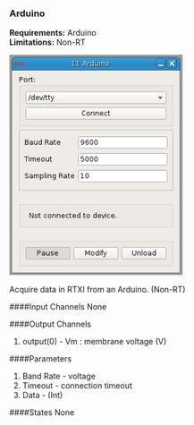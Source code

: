 ### Arduino

**Requirements:** Arduino  
**Limitations:** Non-RT  

![Arduino GUI](arduino.png)

<!--start-->
Acquire data in RTXI from an Arduino. (Non-RT)
<!--end-->

####Input Channels
None  

####Output Channels
1. output(0) - Vm : membrane voltage (V)  

####Parameters
1. Band Rate - voltage  
2. Timeout - connection timeout  
3. Data - (Int)  

####States
None  
